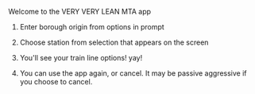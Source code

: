 Welcome to the VERY VERY LEAN MTA app

1) Enter borough origin from options in prompt

2) Choose station from selection that appears on the screen

3) You'll see your train line options! yay!

4) You can use the app again, or cancel. It may be passive aggressive if you choose to cancel.
